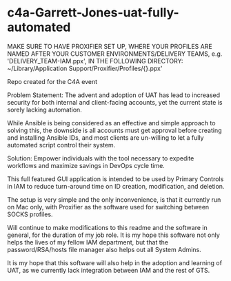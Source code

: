 # c4a-Garrett-Jones-uat-fully-automated
MAKE SURE TO HAVE PROXIFIER SET UP, WHERE YOUR PROFILES ARE NAMED AFTER YOUR CUSTOMER ENVIRONMENTS/DELIVERY TEAMS,
e.g. 'DELIVERY_TEAM-IAM.ppx', IN THE FOLLOWING DIRECTORY: ~/Library/Application Support/Proxifier/Profiles/{}.ppx'

Repo created for the C4A event


Problem Statement:
The advent and adoption of UAT has lead to increased security for both internal and client-facing accounts, yet the current state is sorely lacking automation.

While Ansible is being considered as an effective and simple approach to solving this, the downside is all accounts must get approval before creating and installing Ansible IDs, and most clients are un-willing to let a fully automated script control their system.


Solution:
Empower individuals with the tool necessary to expedite workflows and maximize savings in DevOps cycle time.

This full featured GUI application is intended to be used by Primary Controls in IAM to reduce turn-around time on ID creation, modification, and deletion.


The setup is very simple and the only inconvenience, is that it currently run on Mac only, with Proxifier as the software used for switching between SOCKS profiles.


Will continue to make modifications to this readme and the software in general, for the duration of my job role.
It is my hope this software not only helps the lives of my fellow IAM department, but that the password/RSA/hosts file manager also helps out all System Admins.

It is my hope that this software will also help in the adoption and learning of UAT, as we currently lack integration between IAM and the rest of GTS.

